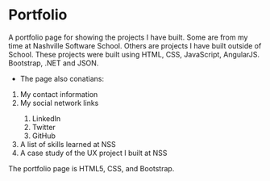 # Portfolio

A portfolio page for showing the projects I have built. Some are from my time at Nashville Software School. Others are projects I have built outside of School. These projects were built using HTML, CSS, JavaScript, AngularJS. Bootstrap, .NET and JSON.

- The page also conatians:
<ol>
<li> My contact information</li>
<li> My social network links</li>
      <ol>
          <li>LinkedIn</li>
          <li>Twitter</li>
          <li>GitHub</li>
      </ol>
<li> A list of skills learned at NSS</li>
<li> A case study of the UX project I built at NSS</li>
</ol>

The portfolio page is HTML5, CSS, and Bootstrap.
